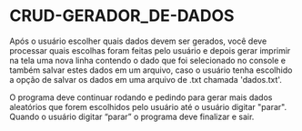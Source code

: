 # CRUD-GERADOR_DE-DADOS

Após o usuário escolher quais dados devem ser gerados, você deve processar quais escolhas foram feitas pelo usuário e depois gerar imprimir na tela uma nova linha contendo o dado que foi selecionado no console e também salvar estes dados em um arquivo, caso o usuário tenha escolhido a opção de salvar os dados em uma arquivo de .txt chamada 'dados.txt'.

O programa deve continuar rodando e pedindo para gerar mais dados aleatórios que forem escolhidos pelo usuário até o usuário digitar "parar". Quando o usuário digitar “parar” o programa deve finalizar e sair.